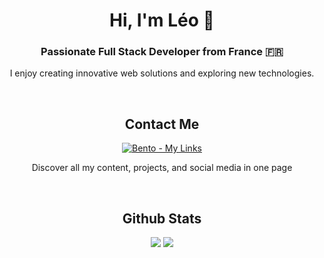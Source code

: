 <div align="center">
  <h1>Hi, I'm Léo 👋</h1>
  <h3>Passionate Full Stack Developer from France 🇫🇷</h3>
  <p>I enjoy creating innovative web solutions and exploring new technologies.</p>
  
  <br />
  
  <h2>Contact Me</h2> 
  <p> 
    <a href="https://bento.me/Sozokujin" target="_blank"> 
      <img src="https://img.shields.io/badge/Bento-My%20Links-5C64F4?style=for-the-badge&logo=bento&logoColor=white" alt="Bento - My Links"> 
    </a> 
  </p> 
  <p>Discover all my content, projects, and social media in one page</p>
  
  <br />
  
  <h2>Github Stats</h2> 
  
  ![](https://nirzak-streak-stats.vercel.app/?user=Sozokujin&theme=vue&hide_border=false)
  ![](https://github-readme-stats.vercel.app/api?username=Sozokujin&theme=vue&hide_border=false&include_all_commits=true&count_private=true)
</div>
